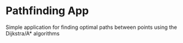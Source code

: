 # Pathfinding App
Simple application for finding optimal paths between points using the Dijkstra/A* algorithms

